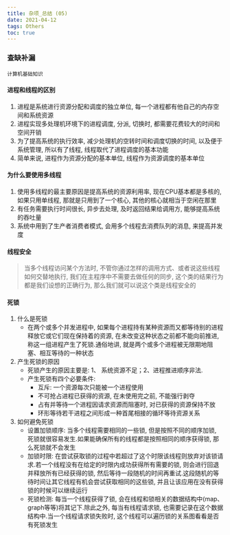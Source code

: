 ```yaml
---
title: 杂项_总结 (05)
date: 2021-04-12
tags: Others
toc: true
---
```


### 查缺补漏
    计算机基础知识

<!-- more -->

#### 进程和线程的区别
1. 进程是系统进行资源分配和调度的独立单位, 每一个进程都有他自己的内存空间和系统资源
2. 进程实现多处理机环境下的进程调度, 分派, 切换时, 都需要花费较大的时间和空间开销
3. 为了提高系统的执行效率, 减少处理机的空转时间和调度切换的时间, 以及便于系统管理, 所以有了线程, 线程取代了进程调度的基本功能
4. 简单来说, 进程作为资源分配的基本单位, 线程作为资源调度的基本单位

#### 为什么要使用多线程
1. 使用多线程的最主要原因是提高系统的资源利用率, 现在CPU基本都是多核的, 如果只用单线程, 那就是只用到了一个核心, 其他的核心就相当于空闲在那里
2. 有任务需要执行时间很长, 异步去处理, 及时返回结果给调用方, 能够提高系统的吞吐量
3. 系统中用到了生产者消费者模式, 会用多个线程去消费队列的消息, 来提高并发度

#### 线程安全
> 当多个线程访问某个方法时, 不管你通过怎样的调用方式、或者说这些线程如何交替地执行, 我们在主程序中不需要去做任何的同步, 这个类的结果行为都是我们设想的正确行为, 那么我们就可以说这个类是线程安全的

#### 死锁
1. 什么是死锁
    * 在两个或多个并发进程中, 如果每个进程持有某种资源而又都等待别的进程释放它或它们现在保持着的资源, 在未改变这种状态之前都不能向前推进, 称这一组进程产生了死锁.通俗地讲, 就是两个或多个进程被无限期地阻塞、相互等待的一种状态
2. 产生死锁的原因
    * 死锁产生的原因主要是: 1、 系统资源不足；2、进程推进顺序非法.
    * 产生死锁有四个必要条件: 
        * 互斥: 一个资源每次只能被一个进程使用
        * 不可抢占进程已获得的资源, 在未使用完之前, 不能强行剥夺
        * 占有并等待一个进程因请求资源而阻塞时, 对已获得的资源保持不放
        * 环形等待若干进程之间形成一种首尾相接的循环等待资源关系
3. 如何避免死锁
    * 设置加锁顺序: 当多个线程需要相同的一些锁, 但是按照不同的顺序加锁, 死锁就很容易发生.如果能确保所有的线程都是按照相同的顺序获得锁, 那么死锁就不会发生
    * 加锁时限: 在尝试获取锁的过程中若超过了这个时限该线程则放弃对该锁请求.若一个线程没有在给定的时限内成功获得所有需要的锁, 则会进行回退并释放所有已经获得的锁, 然后等待一段随机的时间再重试.这段随机的等待时间让其它线程有机会尝试获取相同的这些锁, 并且让该应用在没有获得锁的时候可以继续运行
    * 死锁检测: 每当一个线程获得了锁, 会在线程和锁相关的数据结构中(map、graph等等)将其记下.除此之外, 每当有线程请求锁, 也需要记录在这个数据结构中.当一个线程请求锁失败时, 这个线程可以遍历锁的关系图看看是否有死锁发生



